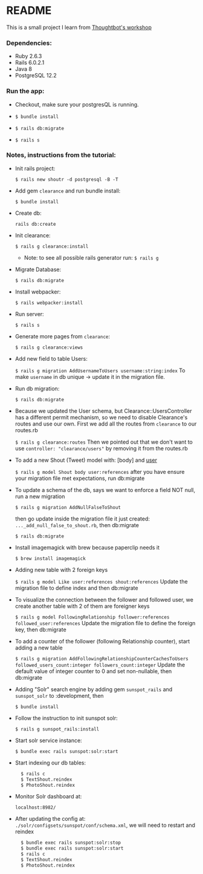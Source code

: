 # README
This is a small project I learn from [Thoughtbot's workshop](https://thoughtbot.com/upcase/intermediate-ruby-on-rails-five)

### Dependencies:
- Ruby 2.6.3
- Rails 6.0.2.1
- Java 8
- PostgreSQL 12.2

### Run the app:
- Checkout, make sure your postgresQL is running.

- `$ bundle install`

- `$ rails db:migrate`

- `$ rails s`

### Notes, instructions from the tutorial:
- Init rails project:
  
  `$ rails new shoutr -d postgresql -B -T`

- Add gem `clearance` and run bundle install:
  
  `$ bundle install`

- Create db: 
  
  `rails db:create`

- Init clearance:
  
  `$ rails g clearance:install`
  * Note: to see all possible rails generator run: `$ rails g`

- Migrate Database:
  
  `$ rails db:migrate`

- Install webpacker:
  
  `$ rails webpacker:install`

- Run server:
  
  `$ rails s`

- Generate more pages from `clearance`:
  
  `$ rails g clearance:views`

- Add new field to table Users:
  
  `$ rails g migration AddUsernameToUsers username:string:index`
  To make `username` in db unique -> update it in the migration file.

- Run db migration:
  
  `$ rails db:migrate`

- Because we updated the User schema, but Clearance::UsersController has a different permit mechanism, 
  so we need to disable Clearance's routes and use our own. 
  First we add all the routes from `clearance` to our routes.rb
  
  `$ rails g clearance:routes`
  Then we pointed out that we don't want to use `controller: "clearance/users"` by removing it from the routes.rb

- To add a new Shout (Tweet) model with: [body] and [user](reference)
  
  `$ rails g model Shout body user:references`
  after you have ensure your migration file met expectations, run db:migrate

- To update a schema of the db, says we want to enforce a field NOT null, run a new migration
  
  `$ rails g migration AddNullFalseToShout`
  
  then go update inside the migration file it just created: `..._add_null_false_to_shout.rb`, then db:migrate
  
  `$ rails db:migrate`

- Install imagemagick with brew because paperclip needs it
  
  `$ brew install imagemagick`

- Adding new table with 2 foreign keys
  
  `$ rails g model Like user:references shout:references`
  Update the migration file to define index and then db:migrate

- To visualize the connection between the follower and followed user, we create another table with 2 of them are foreigner keys
  
  `$ rails g model FollowingRelationship follower:references followed_user:references`
  Update the migration file to define the foreign key, then db:migrate

- To add a counter of the follower (following Relationship counter), start adding a new table
  
  `$ rails g migration AddFollowingRelationshipCounterCachesToUsers followed_users_count:integer followers_count:integer`
  Update the default value of integer counter to 0 and set non-nullable, then db:migrate
  
- Adding "Solr" search engine by adding gem `sunspot_rails` and `sunspot_solr` to :development, then
  
  `$ bundle install`
  
- Follow the instruction to init sunspot solr:
  
  `$ rails g sunspot_rails:install`
  
- Start solr service instance:
  
  `$ bundle exec rails sunspot:solr:start`
  
- Start indexing our db tables:
  
  ```bash
    $ rails c
    $ TextShout.reindex
    $ PhotoShout.reindex
  ```
  
- Monitor Solr dashboard at:
  
  `localhost:8982/`
  
- After updating the config at: `./solr/configsets/sunspot/conf/schema.xml`, we will need to restart and reindex
  
  ```bash
    $ bundle exec rails sunspot:solr:stop
    $ bundle exec rails sunspot:solr:start
    $ rails c
    $ TextShout.reindex
    $ PhotoShout.reindex
  ```